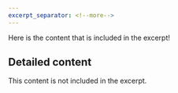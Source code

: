 ```yaml
---
excerpt_separator: <!--more-->
---
```


Here is the content that is included in the excerpt!

<!--more-->

## Detailed content

This content is not included in the excerpt.
